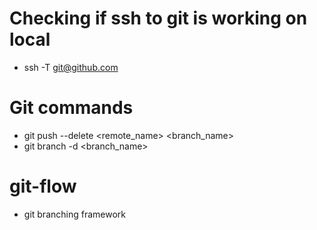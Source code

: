 # Checking if ssh to git is working on local
- ssh -T git@github.com

# Git commands
- git push --delete <remote_name> <branch_name>
- git branch -d <branch_name>

# git-flow
- git branching framework
